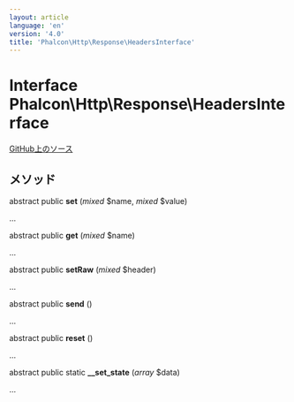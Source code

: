 ```yaml
---
layout: article
language: 'en'
version: '4.0'
title: 'Phalcon\Http\Response\HeadersInterface'
---
```

# Interface **Phalcon\Http\Response\HeadersInterface**

<a href="https://github.com/phalcon/cphalcon/tree/v4.0.0/phalcon/http/response/headersinterface.zep" class="btn btn-default btn-sm">GitHub上のソース</a>

## メソッド

abstract public **set** (*mixed* $name, *mixed* $value)

...

abstract public **get** (*mixed* $name)

...

abstract public **setRaw** (*mixed* $header)

...

abstract public **send** ()

...

abstract public **reset** ()

...

abstract public static **__set_state** (*array* $data)

...